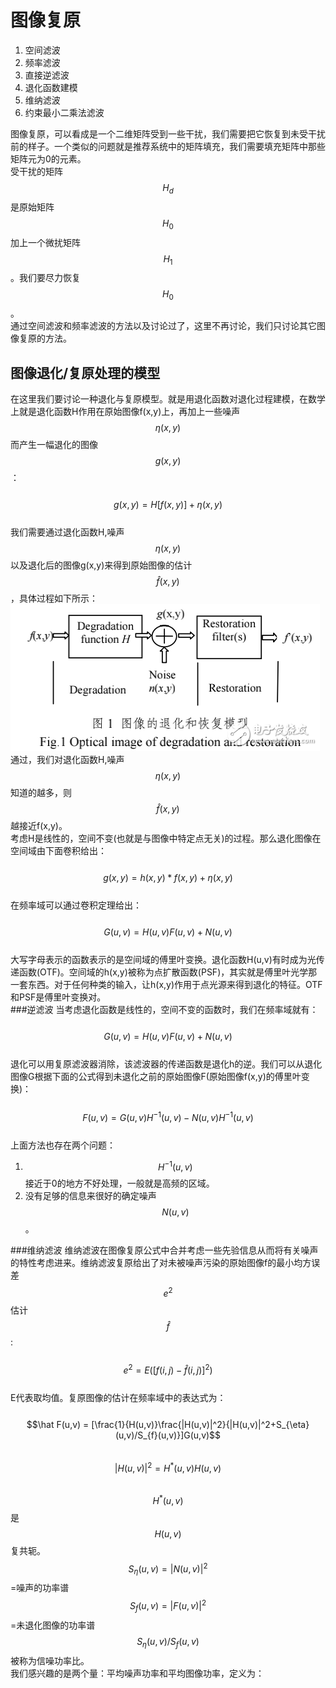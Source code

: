 # 图像复原

1. 空间滤波
2. 频率滤波
3. 直接逆滤波
4. 退化函数建模
5. 维纳滤波
6. 约束最小二乘法滤波   

图像复原，可以看成是一个二维矩阵受到一些干扰，我们需要把它恢复到未受干扰前的样子。一个类似的问题就是推荐系统中的矩阵填充，我们需要填充矩阵中那些矩阵元为0的元素。  
受干扰的矩阵$$H_d$$是原始矩阵$$H_0$$加上一个微扰矩阵$$H_1$$。我们要尽力恢复$$H_0$$。  
通过空间滤波和频率滤波的方法以及讨论过了，这里不再讨论，我们只讨论其它图像复原的方法。

## 图像退化/复原处理的模型
在这里我们要讨论一种退化与复原模型。就是用退化函数对退化过程建模，在数学上就是退化函数H作用在原始图像f(x,y)上，再加上一些噪声$$\eta (x,y)$$而产生一幅退化的图像$$g(x,y)$$：  
&emsp;&emsp;$$g(x,y) = H[f(x,y)]+\eta (x,y)$$  
我们需要通过退化函数H,噪声$$\eta (x,y)$$以及退化后的图像g(x,y)来得到原始图像的估计$$\hat f(x,y)$$，具体过程如下所示：   
![](/assets/image_degradation_restoration.png)  
通过，我们对退化函数H,噪声$$\eta (x,y)$$知道的越多，则$$\hat f(x,y)$$越接近f(x,y)。  
考虑H是线性的，空间不变(也就是与图像中特定点无关)的过程。那么退化图像在空间域由下面卷积给出：  
&emsp;&emsp;$$g(x,y) = h(x,y)*f(x,y)+\eta (x,y)$$  
在频率域可以通过卷积定理给出：  
&emsp;&emsp;$$G(u,v) = H(u,v)F(u,v)+N(u,v)$$  
大写字母表示的函数表示的是空间域的傅里叶变换。退化函数H(u,v)有时成为光传递函数(OTF)。空间域的h(x,y)被称为点扩散函数(PSF)，其实就是傅里叶光学那一套东西。对于任何种类的输入，让h(x,y)作用于点光源来得到退化的特征。OTF和PSF是傅里叶变换对。    
###逆滤波
当考虑退化函数是线性的，空间不变的函数时，我们在频率域就有：  
&emsp;&emsp;$$G(u,v) = H(u,v)F(u,v)+N(u,v)$$  
退化可以用复原滤波器消除，该滤波器的传递函数是退化h的逆。我们可以从退化图像G根据下面的公式得到未退化之前的原始图像F(原始图像f(x,y)的傅里叶变换)：  
&emsp;&emsp;$$F(u,v) = G(u,v)H^{-1}(u,v)-N(u,v)H^{-1}(u,v)$$     
上面方法也存在两个问题：  
1. $$H^{-1}(u,v)$$接近于0的地方不好处理，一般就是高频的区域。   
2. 没有足够的信息来很好的确定噪声$$N(u,v)$$。  

###维纳滤波
维纳滤波在图像复原公式中合并考虑一些先验信息从而将有关噪声的特性考虑进来。维纳滤波复原给出了对未被噪声污染的原始图像f的最小均方误差$$e^2$$估计$$\hat f$$:  
&emsp;&emsp;$$e^2 = E([f(i,j) - \hat f(i,j)]^2)$$   
E代表取均值。复原图像的估计在频率域中的表达式为：  
&emsp;&emsp;$$\hat F(u,v) = [\frac{1}{H(u,v)}\frac{|H(u,v)|^2}{|H(u,v)|^2+S_{\eta}(u,v)/S_{f}(u,v)}]G(u,v)$$   
$$|H(u,v)|^2 = H^*(u,v)H(u,v)$$   
$$H^*(u,v)$$是$$H(u,v)$$复共轭。  
$$S_{\eta}(u,v) = |N(u,v)|^2$$=噪声的功率谱  
$$S_{f}(u,v) = |F(u,v)|^2$$=未退化图像的功率谱   
$$S_{\eta}(u,v)/S_{f}(u,v)$$被称为信噪功率比。  
我们感兴趣的是两个量：平均噪声功率和平均图像功率，定义为：  








